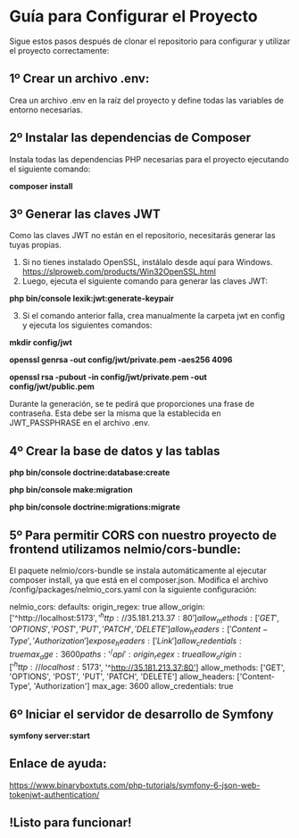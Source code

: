 # Guía para Configurar el Proyecto

Sigue estos pasos después de clonar el repositorio para configurar y utilizar el proyecto correctamente:

## 1º Crear un archivo .env:

Crea un archivo .env en la raíz del proyecto y define todas las variables de entorno necesarias. 

## 2º Instalar las dependencias de Composer

Instala todas las dependencias PHP necesarias para el proyecto ejecutando el siguiente comando:

**composer install**

## 3º Generar las claves JWT

Como las claves JWT no están en el repositorio, necesitarás generar las tuyas propias.

1. Si no tienes instalado OpenSSL, instálalo desde aquí para Windows. https://slproweb.com/products/Win32OpenSSL.html
2. Luego, ejecuta el siguiente comando para generar las claves JWT:

**php bin/console lexik:jwt:generate-keypair**

3. Si el comando anterior falla, crea manualmente la carpeta jwt en config y ejecuta los siguientes comandos:

**mkdir config/jwt**

**openssl genrsa -out config/jwt/private.pem -aes256 4096**

**openssl rsa -pubout -in config/jwt/private.pem -out config/jwt/public.pem**

Durante la generación, se te pedirá que proporciones una frase de contraseña. Esta debe ser la misma que la establecida en JWT_PASSPHRASE en el archivo .env.

## 4º Crear la base de datos y las tablas

**php bin/console doctrine:database:create**

**php bin/console make:migration**

**php bin/console doctrine:migrations:migrate**

## 5º Para permitir CORS con nuestro proyecto de frontend utilizamos nelmio/cors-bundle:

El paquete nelmio/cors-bundle se instala automáticamente al ejecutar composer install, ya que está en el composer.json. Modifica el archivo /config/packages/nelmio_cors.yaml con la siguiente configuración:

nelmio_cors:
  defaults:
    origin_regex: true
    allow_origin: ['^http://localhost:5173$', '^http://35.181.213.37:80']
    allow_methods: ['GET', 'OPTIONS', 'POST', 'PUT', 'PATCH', 'DELETE']
    allow_headers: ['Content-Type', 'Authorization']
    expose_headers: ['Link']
    allow_credentials: true
    max_age: 3600
  paths:
    '^/api':
      origin_regex: true
      allow_origin: ['^http://localhost:5173$', '^http://35.181.213.37:80']
      allow_methods: ['GET', 'OPTIONS', 'POST', 'PUT', 'PATCH', 'DELETE']
      allow_headers: ['Content-Type', 'Authorization']
      max_age: 3600
      allow_credentials: true

## 6º Iniciar el servidor de desarrollo de Symfony

**symfony server:start**

## Enlace de ayuda:

https://www.binaryboxtuts.com/php-tutorials/symfony-6-json-web-tokenjwt-authentication/

## !Listo para funcionar!

